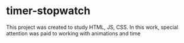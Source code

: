 # timer-stopwatch

This project was created to study HTML, JS, CSS. In this work, special attention was paid to working with animations and time